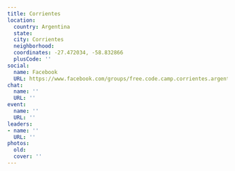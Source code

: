 ```yaml
---
title: Corrientes
location:
  country: Argentina
  state: 
  city: Corrientes
  neighborhood: 
  coordinates: -27.472034, -58.832866
  plusCode: ''
social:
  name: Facebook
  URL: https://www.facebook.com/groups/free.code.camp.corrientes.argentina
chat:
  name: ''
  URL: ''
event:
  name: ''
  URL: ''
leaders:
- name: ''
  URL: ''
photos:
  old: 
  cover: ''
---
```

